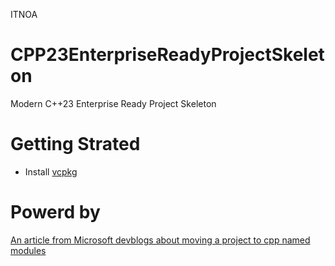 ITNOA

# CPP23EnterpriseReadyProjectSkeleton
Modern C++23 Enterprise Ready Project Skeleton

# Getting Strated

* Install [vcpkg](https://learn.microsoft.com/en-us/vcpkg/get_started/get-started-vs?pivots=shell-powershell)


# Powerd by

[An article from Microsoft devblogs about moving a project to cpp named modules](https://devblogs.microsoft.com/cppblog/moving-a-project-to-cpp-named-modules/)

